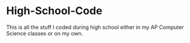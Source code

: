 # High-School-Code
This is all the stuff I coded during high school either in my AP Computer Science classes or on my own. 
